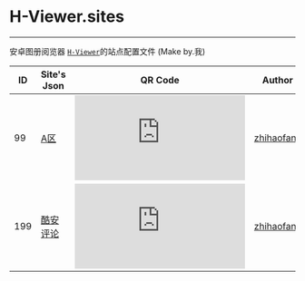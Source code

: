 # H-Viewer.sites
------
安卓图册阅览器 [`H-Viewer`](https://github.com/PureDark/H-Viewer)的站点配置文件 (Make by.我)

|  ID  | Site's Json  | QR Code | Author | Update date |
| ---- | ------------- | ------------- | ------------- | ------------- |
|  99   | [A区](https://github.com/zhihaofans/H-Viewer.sites/blob/master/sites/apic.json) | ![二维码](http://qr.topscan.com/api.php?w=100&m=1&text=https%3A%2F%2Fgithub.com%2Fzhihaofans%2FH-Viewer.sites%2Fraw%2Fmaster%2Fsites%2Fapic.json)  | [zhihaofans](https://github.com/zhihaofans) | 16/10/25 |
|  199   | [酷安评论](https://github.com/zhihaofans/H-Viewer.sites/blob/master/sites/coolapk.comments.json) |  ![二维码](http://qr.topscan.com/api.php?w=100&m=1&text=https://github.com/zhihaofans/H-Viewer.sites/raw/master/sites/coolapk.comments.json)  | [zhihaofans](https://github.com/zhihaofans) | 16/10/25 |
